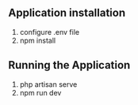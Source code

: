 ## Application installation

1. configure .env file
2. npm install

## Running the Application

1. php artisan serve
2. npm run dev
